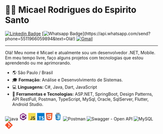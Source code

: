 # :man_technologist: Micael Rodrigues do Espirito Santo

[![Linkedin Badge](https://img.shields.io/badge/linkedin-%230077B5.svg?style=for-the-badge&logo=linkedin&logoColor=white&link=)](https://www.linkedin.com/in/franccesco-felipe-rodrigues/)
[![Whatsapp Badge](https://img.shields.io/badge/WhatsApp-25D366?style=for-the-badge&logo=whatsapp&logoColor=white&link=&text=Olá!)](https://api.whatsapp.com/send?phone=5511966059894&text=Olá!)
[![Gmail](https://img.shields.io/badge/Gmail-D14836?style=for-the-badge&logo=gmail&logoColor=white
)](mailto:micaelrodrigues504@gmail.com)

---
Olá! Meu nome é Micael e atualmente sou um desenvolvedor .NET, Mobile. Em meu tempo livre, faço alguns projetos com tecnologias que estou aprendendo ou me aprimorando.

- 🌎 São Paulo / Brasil
- 🎓 **Formação:** Análise e Desenvolvimento de Sistemas.
- 💻 **Linguagens:** C#, Java, Dart, JavaScript
- 🔧 **Ferramentas e Tecnologias:** ASP.NET, SpringBoot, Design Patterns, API RestFull, Postman, TypeScript, MySql, Oracle, SqlServer, Flutter, Android Studio.  
####
<img height="25" src="https://www.vectorlogo.zone/logos/java/java-icon.svg" alt="java" /></code>
<img height="25" src="https://raw.githubusercontent.com/devicons/devicon/master/icons/csharp/csharp-original.svg" alt="C#" /></code>
<img width="25" height="25" src="https://raw.githubusercontent.com/devicons/devicon/master/icons/javascript/javascript-original.svg" alt="javascript"  />
<img height="25" width="25" src="https://raw.githubusercontent.com/devicons/devicon/master/icons/typescript/typescript-plain.svg">
<img width="25" height="25" src="https://raw.githubusercontent.com/devicons/devicon/master/icons/html5/html5-original.svg" alt="HTML" />
<img width="25" height="25" src="https://raw.githubusercontent.com/devicons/devicon/master/icons/css3/css3-original-wordmark.svg" alt="CSS" />
<img width="25" height="25" src="https://www.vectorlogo.zone/logos/getpostman/getpostman-icon.svg" alt="Postman" /></code>
<img width="25" height="25" src="https://www.vectorlogo.zone/logos/openapis/openapis-icon.svg" alt="Swagger - Open API" /></code>
<img width="25" height="25" src="https://www.vectorlogo.zone/logos/mysql/mysql-icon.svg" alt="MySQL"/></code>
<img height="25" src="https://raw.githubusercontent.com/devicons/devicon/master/icons/git/git-original.svg" alt="GIT">

<!--
**mresanto/mresanto** is a ✨ _special_ ✨ repository because its `README.md` (this file) appears on your GitHub profile.

Here are some ideas to get you started:

- 🔭 I’m currently working on ...
- 🌱 I’m currently learning ...
- 👯 I’m looking to collaborate on ...
- 🤔 I’m looking for help with ...
- 💬 Ask me about ...
- 📫 How to reach me: ...
- 😄 Pronouns: ...
- ⚡ Fun fact: ...
-->
